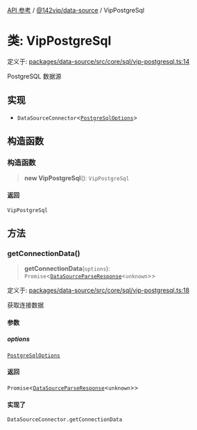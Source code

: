 [API 参考](../../../index.md) / [@142vip/data-source](../index.md) / VipPostgreSql

# 类: VipPostgreSql

定义于: [packages/data-source/src/core/sql/vip-postgresql.ts:14](https://github.com/142vip/core-x/blob/d978b443ed1221c42602080459c0a22aae31b2d5/packages/data-source/src/core/sql/vip-postgresql.ts#L14)

PostgreSQL 数据源

## 实现

- `DataSourceConnector`\<[`PostgreSqlOptions`](../interfaces/PostgreSqlOptions.md)\>

## 构造函数

### 构造函数

> **new VipPostgreSql**(): `VipPostgreSql`

#### 返回

`VipPostgreSql`

## 方法

### getConnectionData()

> **getConnectionData**(`options`): `Promise`\<[`DataSourceParseResponse`](../interfaces/DataSourceParseResponse.md)\<`unknown`\>\>

定义于: [packages/data-source/src/core/sql/vip-postgresql.ts:18](https://github.com/142vip/core-x/blob/d978b443ed1221c42602080459c0a22aae31b2d5/packages/data-source/src/core/sql/vip-postgresql.ts#L18)

获取连接数据

#### 参数

##### options

[`PostgreSqlOptions`](../interfaces/PostgreSqlOptions.md)

#### 返回

`Promise`\<[`DataSourceParseResponse`](../interfaces/DataSourceParseResponse.md)\<`unknown`\>\>

#### 实现了

`DataSourceConnector.getConnectionData`
